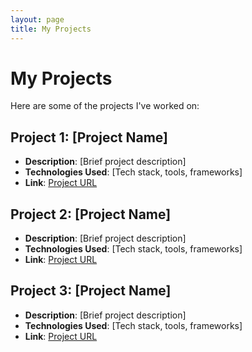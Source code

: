 ```yaml
---
layout: page
title: My Projects
---
```


# My Projects

Here are some of the projects I've worked on:

## Project 1: [Project Name]
- **Description**: [Brief project description]
- **Technologies Used**: [Tech stack, tools, frameworks]
- **Link**: [Project URL](#)

## Project 2: [Project Name]
- **Description**: [Brief project description]
- **Technologies Used**: [Tech stack, tools, frameworks]
- **Link**: [Project URL](#)

## Project 3: [Project Name]
- **Description**: [Brief project description]
- **Technologies Used**: [Tech stack, tools, frameworks]
- **Link**: [Project URL](#)
